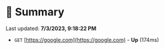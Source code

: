 # 📖 Summary
Last updated: **7/3/2023, 9:18:22 PM**

- `GET` [https://google.com](https://google.com) - **Up** (174ms)
